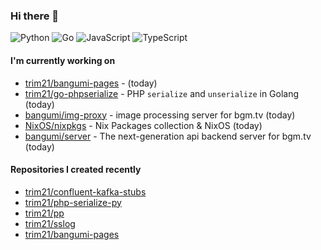 ### Hi there 👋

![Python](https://img.shields.io/badge/python-3670A0?style=for-the-badge&logo=python&logoColor=ffdd54)
![Go](https://img.shields.io/badge/go-%2300ADD8.svg?style=for-the-badge&logo=go&logoColor=white)
![JavaScript](https://img.shields.io/badge/javascript-%23323330.svg?style=for-the-badge&logo=javascript&logoColor=%23F7DF1E)
![TypeScript](https://img.shields.io/badge/typescript-%23007ACC.svg?style=for-the-badge&logo=typescript&logoColor=white)

#### I'm currently working on

- [trim21/bangumi-pages](https://github.com/trim21/bangumi-pages) -  (today)
- [trim21/go-phpserialize](https://github.com/trim21/go-phpserialize) - PHP `serialize` and `unserialize` in Golang (today)
- [bangumi/img-proxy](https://github.com/bangumi/img-proxy) - image processing server for bgm.tv (today)
- [NixOS/nixpkgs](https://github.com/NixOS/nixpkgs) - Nix Packages collection &amp; NixOS (today)
- [bangumi/server](https://github.com/bangumi/server) - The next-generation api backend server for bgm.tv (today)

#### Repositories I created recently

- [trim21/confluent-kafka-stubs](https://github.com/trim21/confluent-kafka-stubs)
- [trim21/php-serialize-py](https://github.com/trim21/php-serialize-py)
- [trim21/pp](https://github.com/trim21/pp)
- [trim21/sslog](https://github.com/trim21/sslog)
- [trim21/bangumi-pages](https://github.com/trim21/bangumi-pages)
